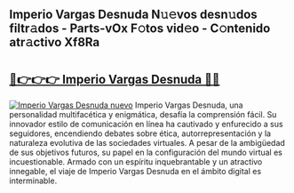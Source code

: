 ## Imperio Vargas Desnuda N𝚞𝚎vos desn𝚞dos filtr𝚊dos - Parts-vOx F𝚘tos vid𝚎o - C𝚘ntenido atr𝚊ctivo Xf8Ra

# <h2><a href="http://mbbi3uv.tromn.icu/?c=Imperio+Vargas+Desnuda">🔗👉👉👉 Imperio Vargas Desnuda 🔗🔗</a></h2>

[![Imperio Vargas Desnuda nuevo](https://i.imgur.com/pEAQMta.gif)](http://mbbi3uv.tromn.icu/?c=Imperio+Vargas+Desnuda)
Imperio Vargas Desnuda, una personalidad multifacética y enigmática, desafía la comprensión fácil. Su innovador estilo de comunicación en línea ha cautivado y enfurecido a sus seguidores, encendiendo debates sobre ética, autorrepresentación y la naturaleza evolutiva de las sociedades virtuales. A pesar de la ambigüedad de sus objetivos futuros, su papel en la configuración del mundo virtual es incuestionable. Armado con un espíritu inquebrantable y un atractivo innegable, el viaje de Imperio Vargas Desnuda en el ámbito digital es interminable.
